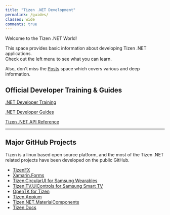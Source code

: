 ```yaml
---
title: "Tizen .NET Development"
permalink: /guides/
classes: wide
comments: true
---
```


Welcome to the Tizen .NET World!

This space provides basic information about developing Tizen .NET applications.<br/>
Check out the left menu to see what you can learn.

Also, don't miss the [Posts]({{site.url}}{{site.baseurl}}/categories) space which covers various and deep information.

## Official Developer Training & Guides

[.NET Developer Training](https://developer.tizen.org/development/training/.net-application)

[.NET Developer Guides](https://developer.tizen.org/development/guides/.net-application)

[Tizen .NET API Reference](https://developer.tizen.org/development/api-reference/.net-application)

--------------

## Major GitHub Projects
Tizen is a linux based open source platform, and the most of the Tizen .NET related projects have been developed on the public GitHub.

 + [TizenFX](https://github.com/Samsung/TizenFX)
 + [Xamarin.Forms](https://github.com/Xamarin/Xamarin.Forms)
 + [Tizen.CircularUI for Samsung Wearables](https://github.com/Samsung/Tizen.CircularUI/)
 + [Tizen.TV.UIControls for Samsung Smart TV](https://github.com/Samsung/Tizen.TV.UIControls)
 + [OpenTK for Tizen](https://github.com/TizenAPI/opentk)
 + [Tizen.Appium](https://github.com/samsung/Tizen.Appium)
 + [Tizen.NET.MaterialComponents](https://github.com/TizenAPI/Tizen.NET.MaterialComponents)
 + [Tizen Docs](https://github.com/Samsung/tizen-docs)
